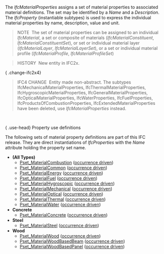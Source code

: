 ﻿The _IfcMaterialProperties_ assigns a set of material properties to associated material definitions. The set may be identified by a _Name_ and a _Description_. The _IfcProperty_ (instantiable subtypes) is used to express the individual material properties by name, description, value and unit.

> NOTE&nbsp; The set of material properties can be assigned to an individual _IfcMaterial_, a set or composite of materials (_IfcMaterialConstituent_, _IfcMaterialConstituentSet_), or set or individual material layer (_IfcMaterialLayer_, _IfcMaterialLayerSet_), or a set or individual material profile (_IfcMaterialProfile_, _IfcMaterialProfileSet_)

> HISTORY&nbsp; New entity in IFC2x.

{ .change-ifc2x4}
> IFC4 CHANGE&nbsp; Entity made non-abstract. The subtypes IfcMechanicalMaterialProperties, IfcThermalMaterialProperties, IfcHygroscopicMaterialProperties, IfcGeneralMaterialProperties, IfcOpticalMaterialProperties, IfcWaterProperties, IfcFuelProperties, IfcProductsOfCombustionProperties, IfcExtendedMaterialProperties have been deleted, use _IfcMaterialProperties_ instead.

&nbsp;

{ .use-head}
Property use definitions

The following sets of material property definitions are part of this IFC release. They are direct instantiations of _IfcProperties_ with the _Name_ attribute holding the property set name.

* **(All Types)** 
    * [Pset_MaterialCombustion](../../psd/ifcmaterialresource/Pset_MaterialCombustion.xml) ([occurrence driven](../../ifckernel/lexical/ifcpropertysettemplatetypeenum.htm))
    * [Pset_MaterialCommon](../../psd/ifcmaterialresource/Pset_MaterialCommon.xml) ([occurrence driven](../../ifckernel/lexical/ifcpropertysettemplatetypeenum.htm))
    * [Pset_MaterialEnergy](../../psd/ifcmaterialresource/Pset_MaterialEnergy.xml) ([occurrence driven](../../ifckernel/lexical/ifcpropertysettemplatetypeenum.htm))
    * [Pset_MaterialFuel](../../psd/ifcmaterialresource/Pset_MaterialFuel.xml) ([occurrence driven](../../ifckernel/lexical/ifcpropertysettemplatetypeenum.htm))
    * [Pset_MaterialHygroscopic](../../psd/ifcmaterialresource/Pset_MaterialHygroscopic.xml) ([occurrence driven](../../ifckernel/lexical/ifcpropertysettemplatetypeenum.htm))
    * [Pset_MaterialMechanical](../../psd/ifcmaterialresource/Pset_MaterialMechanical.xml) ([occurrence driven](../../ifckernel/lexical/ifcpropertysettemplatetypeenum.htm))
    * [Pset_MaterialOptical](../../psd/ifcmaterialresource/Pset_MaterialOptical.xml) ([occurrence driven](../../ifckernel/lexical/ifcpropertysettemplatetypeenum.htm))
    * [Pset_MaterialThermal](../../psd/ifcmaterialresource/Pset_MaterialThermal.xml) ([occurrence driven](../../ifckernel/lexical/ifcpropertysettemplatetypeenum.htm))
    * [Pset_MaterialWater](../../psd/ifcmaterialresource/Pset_MaterialWater.xml) ([occurrence driven](../../ifckernel/lexical/ifcpropertysettemplatetypeenum.htm)) 
* **Concrete** 
    * [Pset_MaterialConcrete](../../psd/ifcmaterialresource/Pset_MaterialConcrete.xml) ([occurrence driven](../../ifckernel/lexical/ifcpropertysettemplatetypeenum.htm)) 
* **Steel** 
    * [Pset_MaterialSteel](../../psd/ifcmaterialresource/Pset_MaterialSteel.xml) ([occurrence driven](../../ifckernel/lexical/ifcpropertysettemplatetypeenum.htm)) 
* **Wood** 
    * [Pset_MaterialWood](../../psd/ifcmaterialresource/Pset_MaterialWood.xml) ([occurrence driven](../../ifckernel/lexical/ifcpropertysettemplatetypeenum.htm))
    * [Pset_MaterialWoodBasedBeam](../../psd/ifcmaterialresource/Pset_MaterialWoodBasedBeam.xml) ([occurrence driven](../../ifckernel/lexical/ifcpropertysettemplatetypeenum.htm))
    * [Pset_MaterialWoodBasedPanel](../../psd/ifcmaterialresource/Pset_MaterialWoodBasedPanel.xml) ([occurrence driven](../../ifckernel/lexical/ifcpropertysettemplatetypeenum.htm))